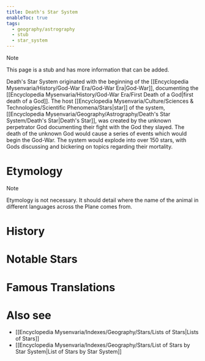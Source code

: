 ```yaml
---
title: Death's Star System
enableToc: true
tags:
  - geography/astrography
  - stub
  - star_system
---
```


> [!note]
> This page is a stub and has more information that can be added.

Death's Star System originated with the beginning of the [[Encyclopedia Mysenvaria/History/God-War Era/God-War Era|God-War]], documenting the [[Encyclopedia Mysenvaria/History/God-War Era/First Death of a God|first death of a God]]. The host [[Encyclopedia Mysenvaria/Culture/Sciences & Technologies/Scientific Phenomena/Stars|star]] of the system, [[Encyclopedia Mysenvaria/Geography/Astrography/Death's Star System/Death's Star|Death's Star]], was created by the unknown perpetrator God documenting their fight with the God they slayed. The death of the unknown God would cause a series of events which would begin the God-War. The system would explode into over 150 stars, with Gods discussing and bickering on topics regarding their mortality.
# Etymology

> [!note]
> Etymology is not necessary. It should detail where the name of the animal in different languages across the Plane comes from.
# History

# Notable Stars

# Famous Translations

# Also see
- [[Encyclopedia Mysenvaria/Indexes/Geography/Stars/Lists of Stars|Lists of Stars]]
- [[Encyclopedia Mysenvaria/Indexes/Geography/Stars/List of Stars by Star System|List of Stars by Star System]]
